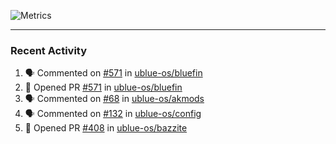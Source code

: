 ![Metrics](https://metrics.lecoq.io/KyleGospo?template=classic&base=header%2C%20activity%2C%20community%2C%20repositories%2C%20metadata&base.indepth=false&base.hireable=false&base.skip=false&config.timezone=America%2FLos_Angeles)

---
### Recent Activity
<!--START_SECTION:activity-->
1. 🗣 Commented on [#571](https://github.com/ublue-os/bluefin/pull/571#issuecomment-1751100441) in [ublue-os/bluefin](https://github.com/ublue-os/bluefin)
2. 💪 Opened PR [#571](https://github.com/ublue-os/bluefin/pull/571) in [ublue-os/bluefin](https://github.com/ublue-os/bluefin)
3. 🗣 Commented on [#68](https://github.com/ublue-os/akmods/issues/68#issuecomment-1749858781) in [ublue-os/akmods](https://github.com/ublue-os/akmods)
4. 🗣 Commented on [#132](https://github.com/ublue-os/config/pull/132#issuecomment-1749848873) in [ublue-os/config](https://github.com/ublue-os/config)
5. 💪 Opened PR [#408](https://github.com/ublue-os/bazzite/pull/408) in [ublue-os/bazzite](https://github.com/ublue-os/bazzite)
<!--END_SECTION:activity-->
